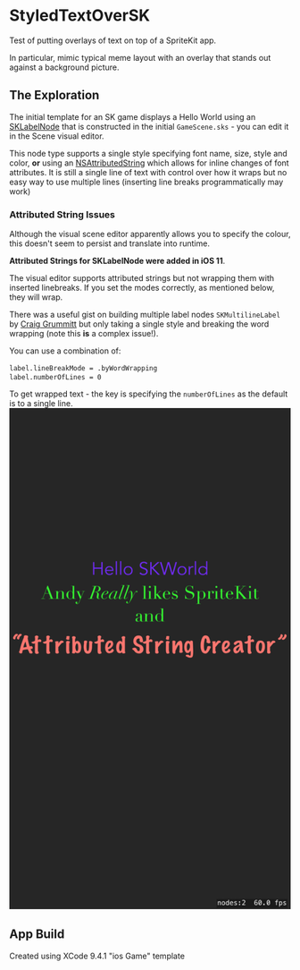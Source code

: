 # StyledTextOverSK

Test of putting overlays of text on top of a SpriteKit app.

In particular, mimic typical meme layout with an overlay that stands out against a background picture.

## The Exploration
The initial template for an SK game displays a Hello World using an [SKLabelNode] that is constructed in the initial `GameScene.sks` - you can edit it in the Scene visual editor.

This node type supports a single style specifying font name, size, style and color, **or** using an [NSAttributedString] which allows for inline changes of font attributes. It is still a single line of text with control over how it wraps but no easy way to use multiple lines (inserting line breaks programmatically may work)

### Attributed String Issues
Although the visual scene editor apparently allows you to specify the colour, this doesn't seem to persist and translate into runtime.

**Attributed Strings for SKLabelNode were added in iOS 11**.

The visual editor supports attributed strings but not wrapping them with inserted linebreaks. If you set the modes correctly, as mentioned below, they will wrap.

There was a useful gist on building multiple label nodes `SKMultilineLabel` by [Craig Grummitt][CG] but only taking a single style and breaking the word wrapping (note this **is** a complex issue!).

You can use a combination of:

    label.lineBreakMode = .byWordWrapping
    label.numberOfLines = 0 

To get wrapped text - the key is specifying the `numberOfLines` as the default is to a single line.
![Screenshot of wrapped formatted text](img/AttributedStringWithWrapping.png)


## App Build
Created using XCode 9.4.1 "ios Game" template

[SKLabelNode]: https://developer.apple.com/documentation/spritekit/sklabelnode
[NSAttributedString]: https://developer.apple.com/documentation/foundation/nsattributedstring
[CG]: https://gist.github.com/craiggrummitt/03bfa93c07e247ee9358

